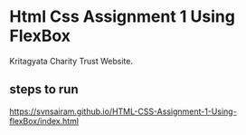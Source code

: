 # Html Css Assignment 1 Using FlexBox
Kritagyata Charity Trust Website.
## steps to run
https://svnsairam.github.io/HTML-CSS-Assignment-1-Using-flexBox/index.html
